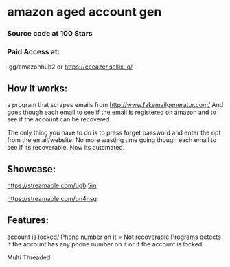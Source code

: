 # amazon aged account gen

### Source code at 100 Stars

### Paid Access at: 
.gg/amazonhub2 or https://ceeazer.sellix.io/

## How It works:

a program that scrapes emails from
http://www.fakemailgenerator.com/
And goes though each email to see
if the email is registered on amazon
and to see if the account can be recovered.

 The only thing you have to do is to press forget password
and enter the opt from the email/website.
No more wasting time going though each email to see if
its recoverable. Now its automated.

## Showcase:
https://streamable.com/ugbj5m

https://streamable.com/un4nsg

## Features:
account is locked/ Phone number on it = Not recoverable
Programs detects if the account has any phone
number on it or if the account is locked.

 Multi Threaded
